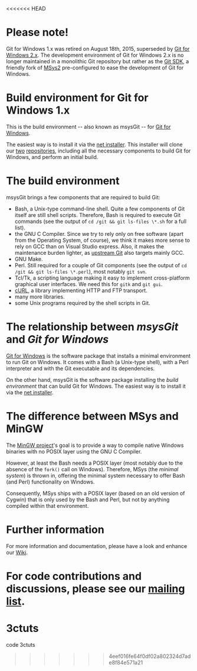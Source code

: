 <<<<<<< HEAD
# Please note!

Git for Windows 1.x was retired on August 18th, 2015, superseded by [Git for Windows 2.x](https://git-for-windows.github.io/). The development environment of Git for Windows 2.x is no longer maintained in a monolithic Git repository but rather as the [Git SDK](https://git-for-windows.github.io/#download-sdk), a friendly fork of [MSys2](https://msys2.github.io/) pre-configured to ease the development of Git for Windows.

# Build environment for Git for Windows 1.x

This is the build environment -- also known as msysGit -- for [Git for Windows](http://msysgit.github.io/).

The easiest way is to install it via the [net installer](https://github.com/msysgit/msysgit/releases). This installer will clone our [two](http://github.com/msysgit/msysgit) [repositories](http://github.com/msysgit/git), including all the necessary components to build Git for Windows, and perform an initial build.

# The build environment

msysGit brings a few components that are required to build Git:

- Bash, a Unix-type command-line shell. Quite a few components of Git itself are still shell scripts. Therefore, Bash is required to execute Git commands (see the output of `cd /git && git ls-files \*.sh` for a full list).
- the GNU C Compiler. Since we try to rely only on free software (apart from the Operating System, of course), we think it makes more sense to rely on GCC than on Visual Studio express. Also, it makes the maintenance burden lighter, as [upstream Git](http://github.com/gitster/git) also targets mainly GCC.
- GNU Make.
- Perl. Still required for a couple of Git components (see the output of `cd /git && git ls-files \*.perl`), most notably `git svn`.
- Tcl/Tk, a scripting language making it easy to implement cross-platform graphical user interfaces. We need this for `gitk` and `git gui`.
- [cURL](http://curl.haxx.se), a library implementing HTTP and FTP transport.
- many more libraries.
- some Unix programs required by the shell scripts in Git.

# The relationship between _msysGit_ and _Git for Windows_

[Git for Windows](https://github.com/msysgit/msysgit/releases) is the software package that installs a minimal environment to run Git on Windows. It comes with a Bash (a Unix-type shell), with a Perl interpreter and with the Git executable and its dependencies.

On the other hand, msysGit is the software package installing the _build environment_ that can build Git for Windows.  The easiest way is to install it via the [net installer](https://github.com/msysgit/msysgit/releases).

# The difference between MSys and MinGW

The [MinGW project](http://mingw.org/)'s goal is to provide a way to compile native Windows binaries with no POSIX layer using the GNU C Compiler.

However, at least the Bash needs a POSIX layer (most notably due to the absence of the `fork()` call on Windows). Therefore, MSys (the _minimal system_) is thrown in, offering the minimal system necessary to offer Bash (and Perl) functionality on Windows.

Consequently, MSys ships with a POSIX layer (based on an old version of Cygwin) that is only used by the Bash and Perl, but not by anything compiled within that environment.

# Further information

For more information and documentation, please have a look and enhance our [Wiki](https://github.com/msysgit/msysgit/wiki).

For code contributions and discussions, please see our [mailing list](http://groups.google.com/group/msysgit).
=======
# 3ctuts
code 3ctuts
>>>>>>> 4eef016fe64f0df02a802324d7ade8f84e571a21
